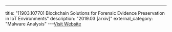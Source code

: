 ---
title: "[1903.10770] Blockchain Solutions for Forensic Evidence Preservation in IoT Environments"
description: "2019.03 [arxiv]"
external_category: "Malware Analysis"
---[Visit Website](https://arxiv.org/abs/1903.10770)

